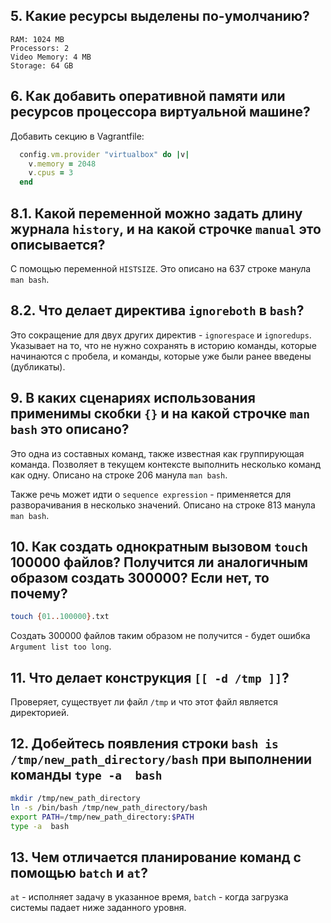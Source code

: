 ## 5. Какие ресурсы выделены по-умолчанию?

```
RAM: 1024 MB
Processors: 2
Video Memory: 4 MB
Storage: 64 GB
```

## 6. Как добавить оперативной памяти или ресурсов процессора виртуальной машине?

Добавить секцию в Vagrantfile:

```rb
  config.vm.provider "virtualbox" do |v|
    v.memory = 2048
    v.cpus = 3
  end
```

## 8.1. Какой переменной можно задать длину журнала `history`, и на какой строчке `manual` это описывается?

С помощью переменной `HISTSIZE`. Это описано на 637 строке манула `man bash`.

## 8.2. Что делает директива `ignoreboth` в `bash`?

Это сокращение для двух других директив - `ignorespace` и `ignoredups`. Указывает на то, что не нужно сохранять в историю команды, которые начинаются с пробела, и команды, которые уже были ранее введены (дубликаты).

## 9. В каких сценариях использования применимы скобки `{}` и на какой строчке `man bash` это описано?

Это одна из составных команд, также известная как группирующая команда. Позволяет в текущем контексте выполнить несколько команд как одну. Описано на строке 206 манула `man bash`.

Также речь может идти о `sequence expression` - применяется для разворачивания в несколько значений. Описано на строке 813 манула `man bash`.

## 10. Как создать однократным вызовом `touch` 100000 файлов? Получится ли аналогичным образом создать 300000? Если нет, то почему?

```bash
touch {01..100000}.txt
```

Создать 300000 файлов таким образом не получится - будет ошибка `Argument list too long`.

## 11. Что делает конструкция `[[ -d /tmp ]]`?

Проверяет, существует ли файл `/tmp` и что этот файл является директорией.

## 12. Добейтесь появления строки `bash is /tmp/new_path_directory/bash` при выполнении команды `type -a  bash`

```bash
mkdir /tmp/new_path_directory
ln -s /bin/bash /tmp/new_path_directory/bash
export PATH=/tmp/new_path_directory:$PATH
type -a  bash
```

## 13. Чем отличается планирование команд с помощью `batch` и `at`?

`at` - исполняет задачу в указанное время, `batch` - когда загрузка системы падает ниже заданного уровня.
